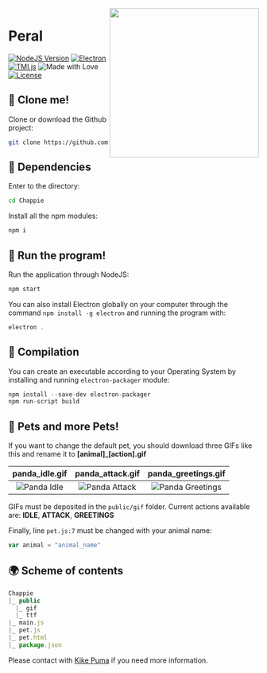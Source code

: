 <img src="https://cdn.rawgit.com/CosasDePuma/Chappie/563772d7/.img/icon.png" align="right" width="300">

# Peral
[![NodeJS Version](https://img.shields.io/badge/nodejs-8.9.4-yellowgreen.svg?style=flat)](https://nodejs.org/es/download/package-manager/) [![Electron](https://img.shields.io/badge/electron-1.8.4-7991de.svg?style=flat)](https://electronjs.org/) [![TMI.js](https://img.shields.io/badge/tmi.js-1.2.1-7454af.svg?style=flat)](https://electronjs.org/) ![Made with Love](https://img.shields.io/badge/made%20with-<3-red.svg?style=flat) [![License](https://img.shields.io/github/license/CosasDePuma/Peral.svg)](https://github.com/CosasDePuma/Peral/blob/master/LICENSE)

:vhs: Clone me!
----
Clone or download the Github project:
```bash
git clone https://github.com/cosasdepuma/chappie.git Chappie
```

:electric_plug: Dependencies
----
Enter to the directory:
```sh
cd Chappie
```

Install all the npm modules:
```js
npm i
```

:see_no_evil: Run the program!
----
Run the application through NodeJS:
```sh
npm start
```

You can also install Electron globally on your computer through the command `npm install -g electron` and running the program with:
```js
electron .
```

:hammer: Compilation
----
You can create an executable according to your Operating System by installing and running `electron-packager` module:

```js
npm install --save-dev electron-packager
npm run-script build
```

:hamster: Pets and more Pets!
----
If you want to change the default pet, you should download three GIFs like this and rename it to **[animal]_[action].gif**

| panda_idle.gif | panda_attack.gif | panda_greetings.gif |
|:--:|:--:|:--:|
| ![Panda Idle](https://cdn.rawgit.com/CosasDePuma/Chappie/821bea83/public/gif/panda_idle.gif) | ![Panda Attack](https://cdn.rawgit.com/CosasDePuma/Chappie/821bea83/public/gif/panda_attack.gif) | ![Panda Greetings](https://cdn.rawgit.com/CosasDePuma/Chappie/821bea83/public/gif/panda_greetings.gif) |

GIFs must be deposited in the `public/gif` folder.
Current actions available are: **IDLE**, **ATTACK**, **GREETINGS**

Finally, line `pet.js:7` must be changed with your animal name:
```js
var animal = "animal_name"
```

:earth_africa: Scheme of contents
----
```js
Chappie
|_ public
  |_ gif
  |_ ttf
|_ main.js
|_ pet.js
|_ pet.html
|_ package.json
```

Please contact with [Kike Puma](https://linkedin.com/in/kikepuma) if you need more information.
